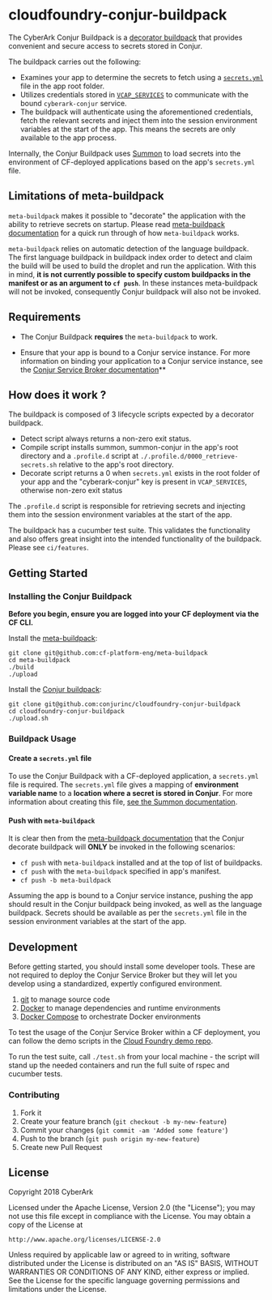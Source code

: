 # cloudfoundry-conjur-buildpack

The CyberArk Conjur Buildpack is a [decorator buildpack](https://github.com/cf-platform-eng/meta-buildpack#what-is-a-decorator) that provides convenient and secure access to secrets stored in Conjur.

The buildpack carries out the following:
 
+ Examines your app to determine the secrets to fetch using a [`secrets.yml`](https://cyberark.github.io/summon/#secrets.yml) file in the app root folder.
+ Utilizes credentials stored in [`VCAP_SERVICES`](https://docs.run.pivotal.io/devguide/deploy-apps/environment-variable.html#VCAP-SERVICES) to communicate with the bound `cyberark-conjur` service.
+ The buildpack will authenticate using the aforementioned credentials, fetch the relevant secrets and inject them into the session environment variables at the start of the app. This means the secrets are only available to the app process.

Internally, the Conjur Buildpack uses [Summon](https://cyberark.github.io/summon/) to load secrets into the environment of CF-deployed applications based on the app's `secrets.yml` file.

## Limitations of meta-buildpack

`meta-buildpack` makes it possible to "decorate" the application with the ability to retrieve secrets on startup. Please read [meta-buildpack documentation](https://github.com/cf-platform-eng/meta-buildpack#how-it-works) for a quick run through of how `meta-buildpack` works. 

`meta-buildpack` relies on automatic detection of the language buildpack. The first language buildpack in buildpack index order to detect and claim the build will be used to build the droplet and run the application. With this in mind, **it is not currently possible to specify custom buildpacks in the manifest or as an argument to `cf push`**. In these instances meta-buildpack will not be invoked, consequently Conjur buildpack will also not be invoked.

## Requirements

+ The Conjur Buildpack **requires** the `meta-buildpack` to work.

+ Ensure that your app is bound to a Conjur service instance. For more information on binding your application to a Conjur service instance, see the [Conjur Service Broker documentation](https://github.com/conjurinc/conjur-service-broker#binding-your-application-to-the-conjur-service)**

## How does it work ?

The buildpack is composed of 3 lifecycle scripts expected by a decorator buildpack. 

+ Detect script always returns a non-zero exit status.
+ Compile script installs summon, summon-conjur in the app's root directory and a `.profile.d` script at `./.profile.d/0000_retrieve-secrets.sh` relative to the app's root directory.
+ Decorate script returns a 0 when `secrets.yml` exists in the root folder of your app and the "cyberark-conjur" key is present in `VCAP_SERVICES`, otherwise non-zero exit status

The `.profile.d` script is responsible for retrieving secrets and injecting them into the session environment variables at the start of the app.

The buildpack has a cucumber test suite. This validates the functionality and also offers great insight into the intended functionality of the buildpack. Please see `ci/features`.

## Getting Started

### Installing the Conjur Buildpack

**Before you begin, ensure you are logged into your CF deployment via the CF CLI.**

Install the [meta-buildpack](https://github.com/cf-platform-eng/meta-buildpack):
```
git clone git@github.com:cf-platform-eng/meta-buildpack
cd meta-buildpack
./build
./upload
```

Install the [Conjur buildpack](https://github.com/conjurinc/cloudfoundry-conjur-buildpack):
```
git clone git@github.com:conjurinc/cloudfoundry-conjur-buildpack
cd cloudfoundry-conjur-buildpack
./upload.sh
```

### Buildpack Usage

#### Create a `secrets.yml` file

To use the Conjur Buildpack with a CF-deployed application, a `secrets.yml` file is required. The `secrets.yml` file gives a mapping of **environment variable name** to a **location where a secret is stored in Conjur**. For more information about creating this file, [see the Summon documentation](https://cyberark.github.io/summon/#secrets.yml).

#### Push with `meta-buildpack`

It is clear then from the [meta-buildpack documentation](https://github.com/cf-platform-eng/meta-buildpack#how-it-works) that the Conjur decorate buildpack will **ONLY** be invoked in the following scenarios:

+ `cf push` with `meta-buildpack` installed and at the top of list of buildpacks. 
+ `cf push` with the `meta-buildpack` specified in app's manifest.
+ `cf push -b meta-buildpack`

Assuming the app is bound to a Conjur service instance, pushing the app should result in the Conjur buildpack being invoked, as well as the language buildpack. Secrets should be available as per the `secrets.yml` file in the session environment variables at the start of the app.

## Development

Before getting started, you should install some developer tools. These are not required to deploy the Conjur Service Broker but they will let you develop using a standardized,
expertly configured environment.

1. [git][get-git] to manage source code
2. [Docker][get-docker] to manage dependencies and runtime environments
3. [Docker Compose][get-docker-compose] to orchestrate Docker environments

[get-docker]: https://docs.docker.com/engine/installation
[get-git]: https://git-scm.com/downloads
[get-docker-compose]: https://docs.docker.com/compose/install

To test the usage of the Conjur Service Broker within a CF deployment, you can
follow the demo scripts in the [Cloud Foundry demo repo](https://github.com/conjurinc/cloudfoundry-conjur-demo).

To run the test suite, call `./test.sh` from your local machine - the script will stand up the needed containers and run the full suite of rspec and cucumber tests.

### Contributing

1. Fork it
2. Create your feature branch (`git checkout -b my-new-feature`)
3. Commit your changes (`git commit -am 'Added some feature'`)
4. Push to the branch (`git push origin my-new-feature`)
5. Create new Pull Request

## License

Copyright 2018 CyberArk

Licensed under the Apache License, Version 2.0 (the "License");
you may not use this file except in compliance with the License.
You may obtain a copy of the License at

    http://www.apache.org/licenses/LICENSE-2.0

Unless required by applicable law or agreed to in writing, software
distributed under the License is distributed on an "AS IS" BASIS,
WITHOUT WARRANTIES OR CONDITIONS OF ANY KIND, either express or implied.
See the License for the specific language governing permissions and
limitations under the License.
